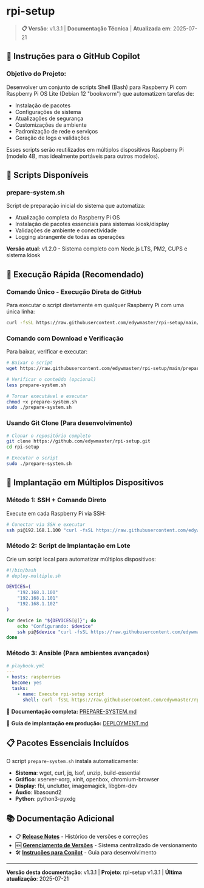# rpi-setup

> **📋 Versão**: v1.3.1 | **Documentação Técnica** | **Atualizada em**: 2025-07-21

## 🧠 Instruções para o GitHub Copilot

### Objetivo do Projeto:

Desenvolver um conjunto de scripts Shell (Bash) para Raspberry Pi com Raspberry Pi OS Lite (Debian 12 "bookworm") que automatizem tarefas de:

- Instalação de pacotes
- Configurações de sistema
- Atualizações de segurança
- Customizações de ambiente
- Padronização de rede e serviços
- Geração de logs e validações

Esses scripts serão reutilizados em múltiplos dispositivos Raspberry Pi (modelo 4B, mas idealmente portáveis para outros modelos).

## 🚀 Scripts Disponíveis

### prepare-system.sh

Script de preparação inicial do sistema que automatiza:

- Atualização completa do Raspberry Pi OS
- Instalação de pacotes essenciais para sistemas kiosk/display
- Validações de ambiente e conectividade
- Logging abrangente de todas as operações

**Versão atual**: v1.2.0 - Sistema completo com Node.js LTS, PM2, CUPS e sistema kiosk

## 🔧 Execução Rápida (Recomendado)

### Comando Único - Execução Direta do GitHub

Para executar o script diretamente em qualquer Raspberry Pi com uma única linha:

```bash
curl -fsSL https://raw.githubusercontent.com/edywmaster/rpi-setup/main/prepare-system.sh | sudo bash
```

### Comando com Download e Verificação

Para baixar, verificar e executar:

```bash
# Baixar o script
wget https://raw.githubusercontent.com/edywmaster/rpi-setup/main/prepare-system.sh

# Verificar o conteúdo (opcional)
less prepare-system.sh

# Tornar executável e executar
chmod +x prepare-system.sh
sudo ./prepare-system.sh
```

### Usando Git Clone (Para desenvolvimento)

```bash
# Clonar o repositório completo
git clone https://github.com/edywmaster/rpi-setup.git
cd rpi-setup

# Executar o script
sudo ./prepare-system.sh
```

## 📱 Implantação em Múltiplos Dispositivos

### Método 1: SSH + Comando Direto

Execute em cada Raspberry Pi via SSH:

```bash
# Conectar via SSH e executar
ssh pi@192.168.1.100 "curl -fsSL https://raw.githubusercontent.com/edywmaster/rpi-setup/main/prepare-system.sh | sudo bash"
```

### Método 2: Script de Implantação em Lote

Crie um script local para automatizar múltiplos dispositivos:

```bash
#!/bin/bash
# deploy-multiple.sh

DEVICES=(
    "192.168.1.100"
    "192.168.1.101"
    "192.168.1.102"
)

for device in "${DEVICES[@]}"; do
    echo "Configurando: $device"
    ssh pi@$device "curl -fsSL https://raw.githubusercontent.com/edywmaster/rpi-setup/main/prepare-system.sh | sudo bash"
done
```

### Método 3: Ansible (Para ambientes avançados)

```yaml
# playbook.yml
---
- hosts: raspberries
  become: yes
  tasks:
    - name: Execute rpi-setup script
      shell: curl -fsSL https://raw.githubusercontent.com/edywmaster/rpi-setup/main/prepare-system.sh | bash
```

📖 **Documentação completa:** [PREPARE-SYSTEM.md](PREPARE-SYSTEM.md)

📖 **Guia de implantação em produção:** [DEPLOYMENT.md](DEPLOYMENT.md)

## 📋 Pacotes Essenciais Incluídos

O script `prepare-system.sh` instala automaticamente:

- **Sistema**: wget, curl, jq, lsof, unzip, build-essential
- **Gráfico**: xserver-xorg, xinit, openbox, chromium-browser
- **Display**: fbi, unclutter, imagemagick, libgbm-dev
- **Áudio**: libasound2
- **Python**: python3-pyxdg

## 📚 Documentação Adicional

- 📋 **[Release Notes](RELEASE-NOTES.md)** - Histórico de versões e correções
- 🆕 **[Gerenciamento de Versões](VERSION-MANAGEMENT.md)** - Sistema centralizado de versionamento
- 🛠️ **[Instruções para Copilot](../.github/copilot-instructions.md)** - Guia para desenvolvimento

---

**Versão desta documentação**: v1.3.1 | **Projeto**: rpi-setup v1.3.1 | **Última atualização**: 2025-07-21

